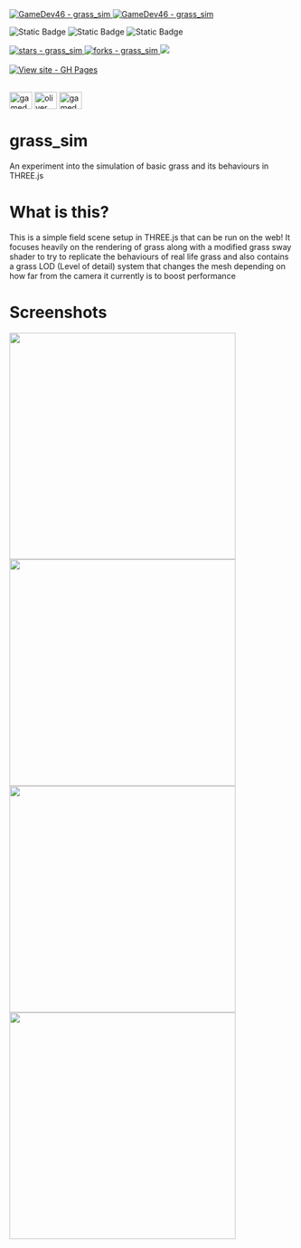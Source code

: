 <a href="https://github.com/GameDev46" title="Go to GitHub repo">
    <img src="https://img.shields.io/static/v1?label=GameDev46&message=|&color=Green&logo=github&style=for-the-badge&labelColor=1f1f22" alt="GameDev46 - grass_sim">
    <img src="https://img.shields.io/badge/Version-1.4.5-green?style=for-the-badge&labelColor=1f1f22&color=Green" alt="GameDev46 - grass_sim">
</a>


![Static Badge](https://img.shields.io/badge/--1f1f22?style=for-the-badge&logo=HTML5)
![Static Badge](https://img.shields.io/badge/--1f1f22?style=for-the-badge&logo=CSS3&logoColor=6060ef)
![Static Badge](https://img.shields.io/badge/--1f1f22?style=for-the-badge&logo=JavaScript)
    
<a href="https://github.com/GameDev46/grass_sim/stargazers">
    <img src="https://img.shields.io/github/stars/GameDev46/grass_sim?style=for-the-badge&labelColor=1f1f22" alt="stars - grass_sim">
</a>
<a href="https://github.com/GameDev46/grass_sim/forks">
    <img src="https://img.shields.io/github/forks/GameDev46/grass_sim?style=for-the-badge&labelColor=1f1f22" alt="forks - grass_sim">
</a>
<a href="https://github.com/GameDev46/grass_sim/issues">
    <img src="https://img.shields.io/github/issues/GameDev46/grass_sim?style=for-the-badge&labelColor=1f1f22&color=blue"/>
 </a>

<br>
<br>

<div align="left">
<a href="https://gamedev46.github.io/grass_sim/">
    <img src="https://img.shields.io/badge/View_site-GH_Pages-2ea44f?style=for-the-badge&labelColor=1f1f22" alt="View site - GH Pages">
</a>
</div>

<br>

<p align="left">
<a href="https://twitter.com/gamedev46" target="blank"><img align="center" src="https://raw.githubusercontent.com/rahuldkjain/github-profile-readme-generator/master/src/images/icons/Social/twitter.svg" alt="gamedev46" height="30" width="40" /></a>
<a href="https://instagram.com/oliver_pearce47" target="blank"><img align="center" src="https://raw.githubusercontent.com/rahuldkjain/github-profile-readme-generator/master/src/images/icons/Social/instagram.svg" alt="oliver_pearce47" height="30" width="40" /></a>
<a href="https://www.youtube.com/c/gamedev46" target="blank"><img align="center" src="https://raw.githubusercontent.com/rahuldkjain/github-profile-readme-generator/master/src/images/icons/Social/youtube.svg" alt="gamedev46" height="30" width="40" /></a>
</p>

# grass_sim

An experiment into the simulation of basic grass and its behaviours in THREE.js

# What is this?

This is a simple field scene setup in THREE.js that can be run on the web! It focuses heavily on the rendering of grass along with a modified grass sway shader to try to replicate the behaviours of real life grass and also contains a grass LOD (Level of detail) system that changes the mesh depending on how far from the camera it currently is to boost performance

# Screenshots

<p>
    <img src="https://github.com/GameDev46/grass_sim/assets/76485006/0ca6a446-62fb-402c-9316-ac7c1b24de6c" width="400">
    <img src="https://github.com/GameDev46/grass_sim/assets/76485006/f2e5c9d5-e9e9-4a66-a876-0a88c66c76dd" width="400">
    <img src="https://github.com/GameDev46/grass_sim/assets/76485006/786622c6-1562-4c16-b92d-66463473dec1" width="400">
    <img src="https://github.com/GameDev46/grass_sim/assets/76485006/0407fbcf-6ac9-4d51-b1bb-b97cc3457a1e" width="400">
</p>
